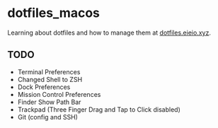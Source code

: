 # dotfiles_macos

Learning about dotfiles and how to manage them at [dotfiles.eieio.xyz](https://dotfiles.eieio.xyz/).

## TODO
- Terminal Preferences
- Changed Shell to ZSH
- Dock Preferences
- Mission Control Preferences
- Finder Show Path Bar
- Trackpad (Three Finger Drag and Tap to Click disabled)
- Git (config and SSH)
